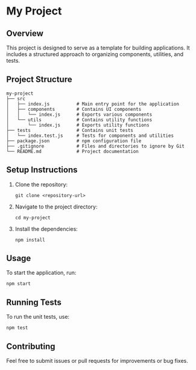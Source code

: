 # My Project

## Overview
This project is designed to serve as a template for building applications. It includes a structured approach to organizing components, utilities, and tests.

## Project Structure
```
my-project
├── src
│   ├── index.js          # Main entry point for the application
│   ├── components        # Contains UI components
│   │   └── index.js      # Exports various components
│   └── utils             # Contains utility functions
│       └── index.js      # Exports utility functions
├── tests                 # Contains unit tests
│   └── index.test.js     # Tests for components and utilities
├── package.json          # npm configuration file
├── .gitignore            # Files and directories to ignore by Git
└── README.md             # Project documentation
```

## Setup Instructions
1. Clone the repository:
   ```
   git clone <repository-url>
   ```
2. Navigate to the project directory:
   ```
   cd my-project
   ```
3. Install the dependencies:
   ```
   npm install
   ```

## Usage
To start the application, run:
```
npm start
```

## Running Tests
To run the unit tests, use:
```
npm test
```

## Contributing
Feel free to submit issues or pull requests for improvements or bug fixes.